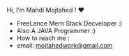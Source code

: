 Hi, I’m Mahdi Mojtahed ! :heart:
- FreeLance Mern Stack Decveloper :)
- Also A JAVA Programmer :)
- How to reach me :
- email: mojtahedwork@gmail.com
